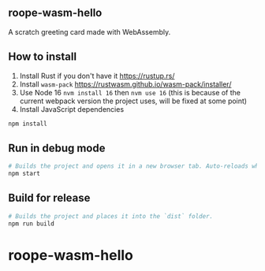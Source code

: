 ## roope-wasm-hello
A scratch greeting card made with WebAssembly.

## How to install

1. Install Rust if you don't have it https://rustup.rs/
1. Install `wasm-pack` https://rustwasm.github.io/wasm-pack/installer/
1. Use Node 16 `nvm install 16` then `nvm use 16` (this is because of the current webpack version the project uses, will be fixed at some point)
1. Install JavaScript dependencies
```sh
npm install
```

## Run in debug mode

```sh
# Builds the project and opens it in a new browser tab. Auto-reloads when the project changes.
npm start
```

## Build for release

```sh
# Builds the project and places it into the `dist` folder.
npm run build
```

# roope-wasm-hello
